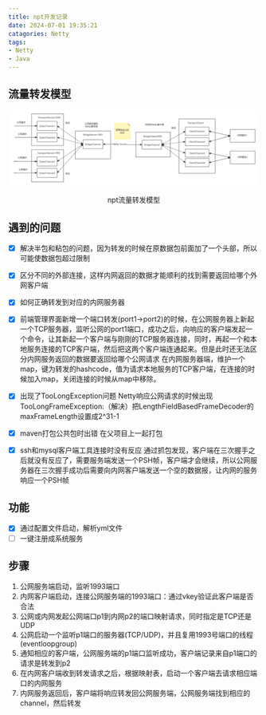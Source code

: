 ```yaml
---
title: npt开发记录
date: 2024-07-01 19:35:21
catagories: Netty
tags:
- Netty
- Java
---
```


## 流量转发模型

<center>
    <img src="./npt开发记录/npt流量转发模型.png"/>
    <p>npt流量转发模型</p>
</center>

## 遇到的问题
- [x] 解决半包和粘包的问题，因为转发的时候在原数据包前面加了一个头部，所以可能使数据包超过限制
- [x] 区分不同的外部连接，这样内网返回的数据才能顺利的找到需要返回给哪个外网客户端
- [x] 如何正确转发到对应的内网服务器
- [x] 前端管理界面新增一个端口转发(port1->port2)的时候，在公网服务器上新起一个TCP服务器，监听公网的port1端口，成功之后，向响应的客户端发起一个命令，让其新起一个客户端与刚刚的TCP服务器连接，同时，再起一个和本地服务连接的TCP客户端，然后把这两个客户端连通起来。但是此时还无法区分内网服务返回的数据要返回给哪个公网请求
在内网服务器端，维护一个map，键为转发的hashcode，值为请求本地服务的TCP客户端，在连接的时候加入map，关闭连接的时候从map中移除。

- [x] 出现了TooLongException问题
Netty响应公网请求的时候出现TooLongFrameException:（解决）把LengthFieldBasedFrameDecoder的maxFrameLength设置成2^31-1

- [x] maven打包公共包时出错
在父项目上一起打包
- [x] ssh和mysql客户端工具连接时没有反应
通过抓包发现，客户端在三次握手之后就没有反应了，需要服务端发送一个PSH帧，客户端才会继续，所以公网服务器在三次握手成功后需要向内网客户端发送一个空的数据报，让内网的服务响应一个PSH帧

## 功能
- [x] 通过配置文件启动，解析yml文件
- [ ] 一键注册成系统服务

## 步骤
1. 公网服务端启动，监听1993端口
2. 内网客户端启动，连接公网服务端的1993端口：通过vkey验证此客户端是否合法
3. 公网或内网发起公网端口p1到内网p2的端口映射请求，同时指定是TCP还是UDP
4. 公网启动一个监听p1端口的服务器(TCP/UDP)，并且复用1993号端口的线程(eventloopgroup)
5. 通知相应的客户端，公网服务端的p1端口监听成功，客户端记录来自p1端口的请求是转发到p2
6. 在内网客户端收到转发请求之后，根据映射表，启动一个客户端去请求相应端口的内网服务
7. 内网服务返回后，客户端将响应转发回公网服务端，公网服务端找到相应的channel，然后转发